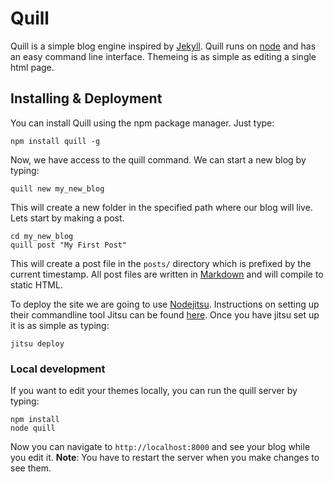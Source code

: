 # Quill

Quill is a simple blog engine inspired by
[Jekyll](https://github.com/mojombo/jekyll). Quill runs on
[node](http://nodejs.org/) and has
an easy command line interface. Themeing is as simple as editing a single html page.

## Installing & Deployment

You can install Quill using the npm package manager.  Just type:

    npm install quill -g

Now, we have access to the quill command.  We can start a new blog by typing:

    quill new my_new_blog

This will create a new folder in the specified path where our blog will live.
Lets start by making a post.

    cd my_new_blog
    quill post "My First Post"

This will create a post file in the `posts/` directory which is prefixed by the
current timestamp.  All post files are written in
[Markdown](http://daringfireball.net/projects/markdown/syntax) and will
compile to static HTML.

To deploy the site we are going to use 
[Nodejitsu](http://nodejitsu.com/).  Instructions on setting up their
commandline tool Jitsu can be found
[here](https://github.com/nodejitsu/jitsu).  Once you have jitsu set up it is
as simple as typing:

    jitsu deploy

### Local development

If you want to edit your themes locally, you can run the quill server by
typing:

    npm install
    node quill

Now you can navigate to `http://localhost:8000` and see your blog while you
edit it.  __Note__: You have to restart the server when you make changes to
see them.
